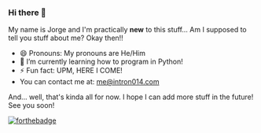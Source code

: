 ### Hi there 👋
My name is Jorge and I'm practically **new** to this stuff... Am I supposed to tell you stuff about me? Okay then!!

- 😄 Pronouns: My pronouns are He/Him
- 🌱 I’m currently learning how to program in Python!
- ⚡ Fun fact: UPM, HERE I COME!
- You can contact me at: me@intron014.com

And... well, that's kinda all for now. I hope I can add more stuff in the future!
See you soon!

[![forthebadge](https://forthebadge.com/images/badges/powered-by-oxygen.svg)](https://forthebadge.com)
